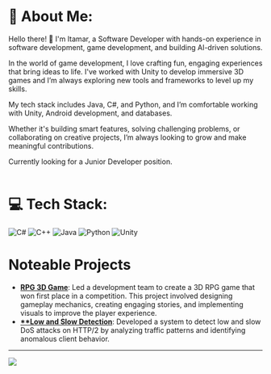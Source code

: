 # 💫 About Me:

Hello there! 👋 I'm Itamar, a Software Developer with hands-on experience in software development, game development, and building AI-driven solutions.

In the world of game development, I love crafting fun, engaging experiences that bring ideas to life. I've worked with Unity to develop immersive 3D games  and I’m always exploring new tools and frameworks to level up my skills.

My tech stack includes Java, C#, and Python, and I’m comfortable working with Unity, Android development, and databases. 

Whether it's building smart features, solving challenging problems, or collaborating on creative projects, I’m always looking to grow and make meaningful contributions.

Currently looking for a Junior Developer position.<br><br>


# 💻 Tech Stack:
![C#](https://img.shields.io/badge/c%23-%23239120.svg?style=for-the-badge&logo=csharp&logoColor=white) ![C++](https://img.shields.io/badge/c++-%2300599C.svg?style=for-the-badge&logo=c%2B%2B&logoColor=white) ![Java](https://img.shields.io/badge/java-%23ED8B00.svg?style=for-the-badge&logo=openjdk&logoColor=white) ![Python](https://img.shields.io/badge/python-3670A0?style=for-the-badge&logo=python&logoColor=ffdd54) ![Unity](https://img.shields.io/badge/unity-%23000000.svg?style=for-the-badge&logo=unity&logoColor=white)

# Noteable Projects
- **[RPG 3D Game](https://github.com/GameCourse2024/Treasure-Hunter)**: Led a development team to create a 3D RPG game that won first place in a competition. This project involved designing gameplay mechanics, creating engaging stories, and implementing visuals to improve the player experience.
- **[**Low and Slow Detection](https://github.com/itamarc101/LowAndSlow)**: Developed a system to detect low and slow DoS attacks on HTTP/2 by analyzing traffic patterns and identifying anomalous client behavior.


---
[![](https://visitcount.itsvg.in/api?id=itamarc101&icon=1&color=0)](https://visitcount.itsvg.in)

<!-- Proudly created with GPRM ( https://gprm.itsvg.in ) -->
